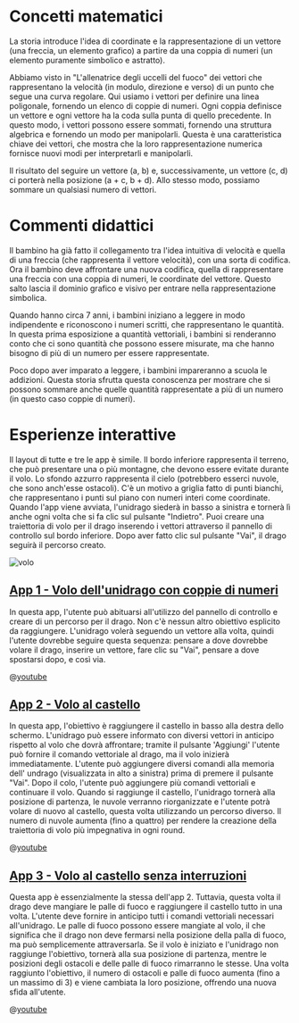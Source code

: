 # Concetti matematici
La storia introduce l'idea di coordinate e la rappresentazione di un vettore (una freccia, un elemento grafico) a partire da una coppia di numeri (un elemento puramente simbolico e astratto).

Abbiamo visto in "L'allenatrice degli uccelli del fuoco" dei vettori che rappresentano la velocità (in modulo, direzione e verso) di un punto che segue una curva regolare. Qui usiamo i vettori per definire una linea poligonale, fornendo un elenco di coppie di numeri. Ogni coppia definisce un vettore e ogni vettore ha la coda sulla punta di quello precedente. In questo modo, i vettori possono essere sommati, fornendo una struttura algebrica e fornendo un modo per manipolarli. Questa è una caratteristica chiave dei vettori, che mostra che la loro rappresentazione numerica fornisce nuovi modi per interpretarli e manipolarli.

Il risultato del seguire un vettore (a, b) e, successivamente, un vettore (c, d) ci porterà nella posizione (a + c, b + d). Allo stesso modo, possiamo sommare un qualsiasi numero di vettori.

# Commenti didattici

Il bambino ha già fatto il collegamento tra l'idea intuitiva di velocità e quella di una freccia (che rappresenta il vettore velocità), con una sorta di codifica. Ora il bambino deve affrontare una nuova codifica, quella di rappresentare una freccia con una coppia di numeri, le coordinate del vettore. Questo salto lascia il dominio grafico e visivo per entrare nella rappresentazione simbolica.

Quando hanno circa 7 anni, i bambini iniziano a leggere in modo indipendente e riconoscono i numeri scritti, che rappresentano le quantità. In questa prima esposizione a quantità vettoriali, i bambini si renderanno conto che ci sono quantità che possono essere misurate, ma che hanno bisogno di più di un numero per essere rappresentate.

Poco dopo aver imparato a leggere, i bambini impareranno a scuola le addizioni. Questa storia sfrutta questa conoscenza per mostrare che si possono sommare anche quelle quantità rappresentate a più di un numero (in questo caso coppie di numeri).


# Esperienze interattive
Il layout di tutte e tre le app è simile. Il bordo inferiore rappresenta il terreno, che può presentare una o più montagne, che devono essere evitate durante il volo. Lo sfondo azzurro rappresenta il cielo (potrebbero esserci nuvole, che sono anch'esse ostacoli). C'è un motivo a griglia fatto di punti bianchi, che rappresentano i punti sul piano con numeri interi come coordinate. Quando l'app viene avviata, l'unidrago siederà in basso a sinistra e tornerà lì anche ogni volta che si fa clic sul pulsante "Indietro". Puoi creare una traiettoria di volo per il drago inserendo i vettori attraverso il pannello di controllo sul bordo inferiore. Dopo aver fatto clic sul pulsante "Vai", il drago seguirà il percorso creato.

![volo](/stories/fire-2/img/_align-center_/flight.png)


## [App 1 - Volo dell'unidrago con coppie di numeri]($HUB_URL/apps/?appNumber=0&story=fire-2)

In questa app, l'utente può abituarsi all'utilizzo del pannello di controllo e creare di un percorso per il drago. Non c'è nessun altro obiettivo esplicito da raggiungere. L'unidrago volerà seguendo un vettore alla volta, quindi l'utente dovrebbe seguire questa sequenza: pensare a dove dovrebbe volare il drago, inserire un vettore, fare clic su "Vai", pensare a dove spostarsi dopo, e così via.

@[youtube](bI3p7GuIWUw?_align-center_)

## [App 2 - Volo al castello]($HUB_URL/apps/?appNumber=1&story=fire-2)

In questa app, l'obiettivo è raggiungere il castello in basso alla destra dello schermo. L'unidrago può essere informato con diversi vettori in anticipo rispetto al volo che dovrà affrontare; tramite il pulsante 'Aggiungi' l'utente può fornire il comando vettoriale al drago, ma il volo inizierà immediatamente. L'utente può aggiungere diversi comandi alla memoria dell' undrago (visualizzata in alto a sinistra) prima di premere il pulsante "Vai". Dopo il colo, l'utente può aggiungere più comandi vettoriali e continuare il volo. Quando si raggiunge il castello, l'unidrago tornerà alla posizione di partenza, le nuvole verranno riorganizzate e l'utente potrà volare di nuovo al castello, questa volta utilizzando un percorso diverso. Il numero di nuvole aumenta (fino a quattro) per rendere la creazione della traiettoria di volo più impegnativa in ogni round.

@[youtube](lF0J5v_--9E?_align-center_)

## [App 3 - Volo al castello senza interruzioni]($HUB_URL/apps/?appNumber=2&story=fire-2)

Questa app è essenzialmente la stessa dell'app 2. Tuttavia, questa volta il drago deve mangiare le palle di fuoco e raggiungere il castello tutto in una volta. L'utente deve fornire in anticipo tutti i comandi vettoriali necessari all'unidrago. Le palle di fuoco possono essere mangiate al volo, il che significa che il drago non deve fermarsi nella posizione della palla di fuoco, ma può semplicemente attraversarla. Se il volo è iniziato e l'unidrago non raggiunge l'obiettivo, tornerà alla sua posizione di partenza, mentre le posizioni degli ostacoli e delle palle di fuoco rimarranno le stesse. Una volta raggiunto l'obiettivo, il numero di ostacoli e palle di fuoco aumenta (fino a un massimo di 3) e viene cambiata la loro posizione, offrendo una nuova sfida all'utente.

@[youtube](cWujLpATMPI?_align-center_)

